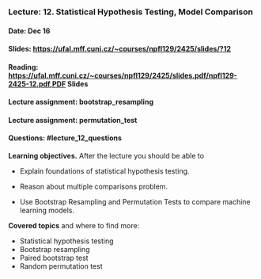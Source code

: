 ### Lecture: 12. Statistical Hypothesis Testing, Model Comparison
#### Date: Dec 16
#### Slides: https://ufal.mff.cuni.cz/~courses/npfl129/2425/slides/?12
#### Reading: https://ufal.mff.cuni.cz/~courses/npfl129/2425/slides.pdf/npfl129-2425-12.pdf,PDF Slides
#### Lecture assignment: bootstrap_resampling
#### Lecture assignment: permutation_test
#### Questions: #lecture_12_questions

**Learning objectives.** After the lecture you should be able to

- Explain foundations of statistical hypothesis testing.

- Reason about multiple comparisons problem.

- Use Bootstrap Resampling and Permutation Tests to compare machine learning models.

**Covered topics** and where to find more:

- Statistical hypothesis testing
- Bootstrap resampling
- Paired bootstrap test
- Random permutation test
